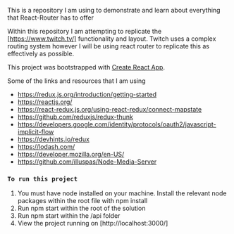 This is a repository I am using to demonstrate and learn about everything that React-Router has to offer

Within this repository I am attempting to replicate the [https://www.twitch.tv/] functionality and layout. Twitch uses a complex routing system however I will be using react router to replicate this as effectively as possible.

This project was bootstrapped with [Create React App](https://github.com/facebook/create-react-app).

Some of the links and resources that I am using

- https://redux.js.org/introduction/getting-started
- https://reactjs.org/
- https://react-redux.js.org/using-react-redux/connect-mapstate
- https://github.com/reduxjs/redux-thunk
- https://developers.google.com/identity/protocols/oauth2/javascript-implicit-flow
- https://devhints.io/redux
- https://lodash.com/
- https://developer.mozilla.org/en-US/
- https://github.com/illuspas/Node-Media-Server

### `To run this project`

1. You must have node installed on your machine. Install the relevant node packages within the root file with npm install
2. Run npm start within the root of the solution
3. Run npm start within the /api folder
4. View the project running on [http://localhost:3000/]
